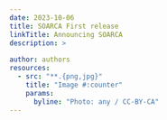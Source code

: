 ```yaml
---
date: 2023-10-06
title: SOARCA First release
linkTitle: Announcing SOARCA
description: >
  
author: authors
resources:
  - src: "**.{png,jpg}"
    title: "Image #:counter"
    params:
      byline: "Photo: any / CC-BY-CA"
---
```



